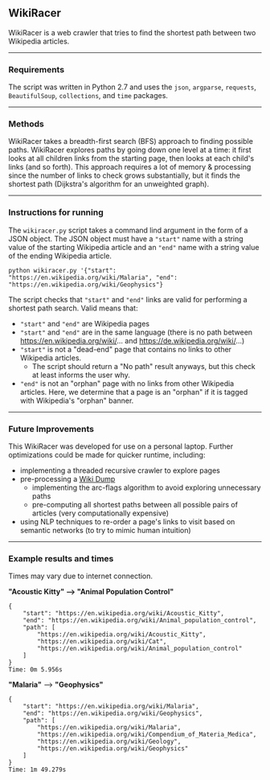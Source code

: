 ## WikiRacer
WikiRacer is a web crawler that tries to find the shortest path between two Wikipedia articles.

***

### Requirements
The script was written in Python 2.7 and uses the `json`, `argparse`, `requests`, `BeautifulSoup`, `collections`, and `time` packages.

***

### Methods
WikiRacer takes a breadth-first search (BFS) approach to finding possible paths. WikiRacer explores paths by going down one level at a time: it first looks at all children links from the starting page, then looks at each child's links (and so forth). This approach requires a lot of memory & processing since the number of links to check grows substantially, but it finds the shortest path (Dijkstra's algorithm for an unweighted graph).

***

### Instructions for running
The `wikiracer.py` script takes a command lind argument in the form of a JSON object. The JSON object must have a `"start"` name with a string value of the starting Wikipedia article and an `"end"` name with a string value of the ending Wikipedia article.

```
python wikiracer.py '{"start": "https://en.wikipedia.org/wiki/Malaria", "end": "https://en.wikipedia.org/wiki/Geophysics"}
```

The script checks that `"start"` and `"end"` links are valid for performing a shortest path search. Valid means that:
+ `"start"` and `"end"` are Wikipedia pages
+ `"start"` and `"end"` are in the same language (there is no path between https://en.wikipedia.org/wiki/... and https://de.wikipedia.org/wiki/...)
+ `"start"` is not a "dead-end" page that contains no links to other Wikipedia articles.
  + The script should return a "No path" result anyways, but this check at least informs the user why.
+ `"end"` is not an "orphan" page with no links from other Wikipedia articles. Here, we determine that a page is an "orphan" if it is tagged with Wikipedia's "orphan" banner.

***

### Future Improvements
This WikiRacer was developed for use on a personal laptop.  Further optimizations could be made for quicker runtime, including:
+ implementing a threaded recursive crawler to explore pages
+ pre-processing a [Wiki Dump](https://dumps.wikimedia.org/backup-index.html)
  + implementing the arc-flags algorithm to avoid exploring unnecessary paths
  + pre-computing all shortest paths between all possible pairs of articles (very computationally expensive)
+ using NLP techniques to re-order a page's links to visit based on semantic networks (to try to mimic human intuition)

***

### Example results and times
Times may vary due to internet connection.

**"Acoustic Kitty" --> "Animal Population Control"**
```
{
    "start": "https://en.wikipedia.org/wiki/Acoustic_Kitty",
    "end": "https://en.wikipedia.org/wiki/Animal_population_control",
    "path": [
        "https://en.wikipedia.org/wiki/Acoustic_Kitty",
        "https://en.wikipedia.org/wiki/Cat",
        "https://en.wikipedia.org/wiki/Animal_population_control"
    ]
}
Time: 0m 5.956s
```

**"Malaria"** --> **"Geophysics"**
```
{
    "start": "https://en.wikipedia.org/wiki/Malaria",
    "end": "https://en.wikipedia.org/wiki/Geophysics",
    "path": [
        "https://en.wikipedia.org/wiki/Malaria",
        "https://en.wikipedia.org/wiki/Compendium_of_Materia_Medica",
        "https://en.wikipedia.org/wiki/Geology",
        "https://en.wikipedia.org/wiki/Geophysics"
    ]
}
Time: 1m 49.279s
```

